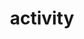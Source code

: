 ---
title: activity
lastmod: 2019-01-28
layout: activity
page_title: 歷屆畢業照
introduction: "
臺北市平等國小已創校百周年，學校發展大致可以分為三個時期：日治時期(民國10-34年)、光復之後士林鎮時期(民國35-62年)、現今的臺北市士林區時期(民國63年迄今)。"
block: 
    - title: 日治時期
      en_title: visual_art 
      image: https://i.imgur.com/iVCN2D1.png
      description: "
      ## 日治時期(民國10-34年)</br>

      民國10年(西元1921年，大正10年) 日治時期學校成立於合誠宮私塾「紅壇」，命名為「草山公學校坪頂分離教室」。</br>
      民國11年(西元1922年，大正11年) 學校改稱「草山公學校坪頂分教場」。</br>
      民國27年(西元1938年，昭和13年) 校地遷至「金面仔」校地現址。</br>
      民國30年(西元1941年，昭和16年) 學校改稱「草山國民學校坪頂分教場」。</br></br>

      第1屆(民國12年大正12年畢業)</br>
      第2屆(民國13年大正13年畢業)</br>
      第3屆(民國14年大正14年畢業)</br>
      第4屆(民國15年昭和1年畢業)</br>
      第5屆(民國16年昭和2年畢業)</br>
      第6屆(民國17年昭和3年畢業)</br>
      第7屆(民國18年昭和4年畢業)</br>
      第8屆(民國19年昭和5年畢業)</br>
      第9屆(民國20年昭和6年畢業)</br>
      第10屆(民國21年昭和7年畢業)</br>
      第11屆(民國22年昭和8年畢業)</br>
      第12屆(民國23年昭和9年畢業)</br>
      第13屆(民國24年昭和10年畢業)</br>
      第14屆(民國25年昭和11年畢業)</br>
      第15屆(民國26年昭和12年畢業)</br>
      第16屆(民國27年昭和13年畢業)</br>
      第17屆(民國28年昭和14年畢業)</br>
      第18屆(民國29年昭和15年畢業)</br>
      第19屆(民國30年昭和16年畢業)</br>
      第20屆(民國31年昭和17年畢業)</br>
      第21屆(民國32年昭和18年畢業)</br>
      第22屆(民國33年昭和19年畢業)</br>
      第23屆(民國34年昭和20年畢業)</br>
      "
    - title: 光復之後
      en_title: music_art
      image: https://i.imgur.com/2JrFSjX.jpg
      description: "
      ## 光復之後士林鎮時期(民國35-62年)</br>

      民國35年(西元1946年) 臺灣光復後，學校改稱「臺北縣士林鎮平等國民學校」。</br>
      民國38年(西元1949年) 學校改稱「草山管理局士林鎮平等國民學校」。</br>
      民國39年(西元1950年) 學校改稱「陽明山管理局士林鎮平等國民學校」。</br>
      民國58年(西元1969年) 學校改稱「陽明山管理局士林區平等國民小學」。</br></br>
      
      民國35年(第24屆昭和21年)</br>
      第1屆(民國36年畢業)</br>
      第2屆(民國37年畢業)</br>
      第3屆(民國38年畢業)</br>
      第4屆(民國39年畢業)</br>
      第5屆(民國40年畢業)</br>
      第6屆(民國41年畢業)</br>
      第7屆(民國42年畢業)</br>
      第8屆(民國43年畢業)</br>
      第9屆(民國44年畢業)</br>
      第10屆(民國45年畢業)</br>
      第11屆(民國46年畢業)</br>
      第12屆(民國47年畢業)</br>
      第13屆(民國48年畢業)</br>
      第14屆(民國49年畢業)</br>
      第15屆(民國50年畢業)</br>
      第16屆(民國51年畢業)</br>
      第17屆(民國52年畢業)</br>
      第18屆(民國53年畢業)</br>
      第19屆(民國54年畢業)</br>
      第20屆(民國55年畢業)</br>
      第21屆(民國56年畢業)</br>
      第22屆(民國57年畢業)</br>
      第23屆(民國58年畢業)</br>
      第24屆(民國59年畢業)</br>
      民國60年畢業</br>
      民國61年畢業</br>
      民國62年畢業</br>
      民國63年畢業</br>
      "
    - title: 臺北市士林區
      en_title: performing_art
      image: https://i.imgur.com/st8lgY6.jpg
      description: "
      ## 臺北市士林區時期(民國63年迄今)</br>

      民國63年(西元1974年) 學校改稱「臺北市士林區平等國民小學」。</br></br>

      民國64年畢業</br>
      民國65年畢業</br>
      民國66年畢業</br>
      民國67年畢業</br>
      民國68年畢業</br>
      民國69年畢業</br>
      民國70年畢業</br>
      民國71年畢業</br>
      民國72年畢業</br>
      民國73年畢業</br>
      民國74年畢業</br>
      民國75年畢業</br>
      民國76年畢業</br>
      民國77年畢業</br>
      民國78年畢業</br>
      民國79年畢業</br>
      民國80年畢業</br>
      民國81年畢業</br>
      民國82年畢業</br>
      民國83年畢業</br>
      民國84年畢業</br>
      民國85年畢業</br>
      民國86年畢業</br>
      民國87年畢業</br>
      民國88年畢業</br>
      民國89年畢業</br>
      民國90年畢業</br>
      民國91年畢業</br>
      民國92年畢業</br>
      民國93年畢業</br>
      民國94年畢業</br>
      民國95年畢業</br>
      民國96年畢業</br>
      民國97年畢業</br>
      民國98年畢業</br>
      民國99年畢業</br>
      民國100年畢業</br>
      民國101年畢業</br>
      民國102年畢業</br>
      民國103年畢業</br>
      民國104年畢業</br>
      民國105年畢業</br>
      民國106年畢業</br>
      民國107年畢業</br>
      民國108年畢業</br>
      民國109年畢業</br>
      民國110年畢業</br>
      "
    - title: 幼兒園
      en_title: film_art
      image: https://i.imgur.com/7aSiZFV.jpg
      description: "
      ## 幼兒園於民國76年成立(民國76年迄今)</br>

      第1屆(民國77年畢業)</br>
      第2屆(民國78年畢業)</br>
      第3屆(民國79年畢業)</br>
      第4屆(民國80年畢業)</br>
      第5屆(民國81年畢業)</br>
      第6屆(民國82年畢業)</br>
      第7屆(民國83年畢業)</br>
      第8屆(民國84年畢業)</br>
      第9屆(民國85年畢業)</br>
      第10屆(民國86年畢業)</br>
      第11屆(民國87年畢業)</br>
      第12屆(民國88年畢業)</br>
      第13屆(民國89年畢業)</br>
      第14屆(民國90年畢業)</br>
      第15屆(民國91年畢業)</br>
      第16屆(民國92年畢業)</br>
      第17屆(民國93年畢業)</br>
      第18屆(民國94年畢業)</br>
      第19屆(民國95年畢業)</br>
      第20屆(民國96年畢業)</br>
      第21屆(民國97年畢業)</br>
      第22屆(民國98年畢業)</br>
      第23屆(民國99年畢業)</br>
      第24屆(民國100年畢業)</br>
      第25屆(民國101年畢業)</br>
      第26屆(民國102年畢業)</br>
      第27屆(民國103年畢業)</br>
      第28屆(民國104年畢業)</br>
      第29屆(民國105年畢業)</br>
      第30屆(民國106年畢業)</br>
      第31屆(民國107年畢業)</br>
      第32屆(民國108年畢業)</br>
      第33屆(民國109年畢業)</br>
      第34屆(民國110年畢業)</br>       
      "
---